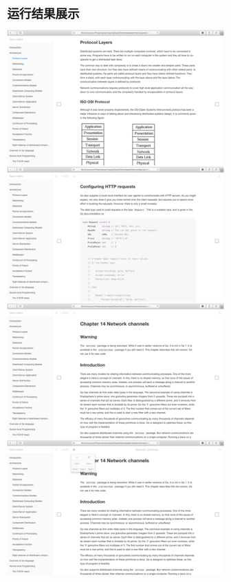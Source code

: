 # 运行结果展示

<div align=center><img src="../images/32.png"/></div>

<div align=center><img src="../images/33.png"/></div>

<div align=center><img src="../images/34.png"/></div>

<div align=center><img src="../images/35.png"/></div>